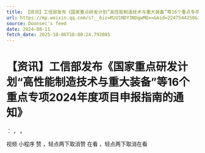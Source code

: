 ```yaml
---
title: 【资讯】工信部发布《国家重点研发计划“高性能制造技术与重大装备”等16个重点专项2024年度项目申报指南的通知》
url: https://mp.weixin.qq.com/s?__biz=MzU1NDY3NDgwMQ==&mid=2247544250&idx=1&sn=d64af570e78aa06b254fad2da895d032
source: Doonsec's feed
date: 2024-08-11
fetch_date: 2025-10-06T18:00:24.792085
---
```


# 【资讯】工信部发布《国家重点研发计划“高性能制造技术与重大装备”等16个重点专项2024年度项目申报指南的通知》

：
，
。

视频
小程序
赞
，轻点两下取消赞
在看
，轻点两下取消在看
